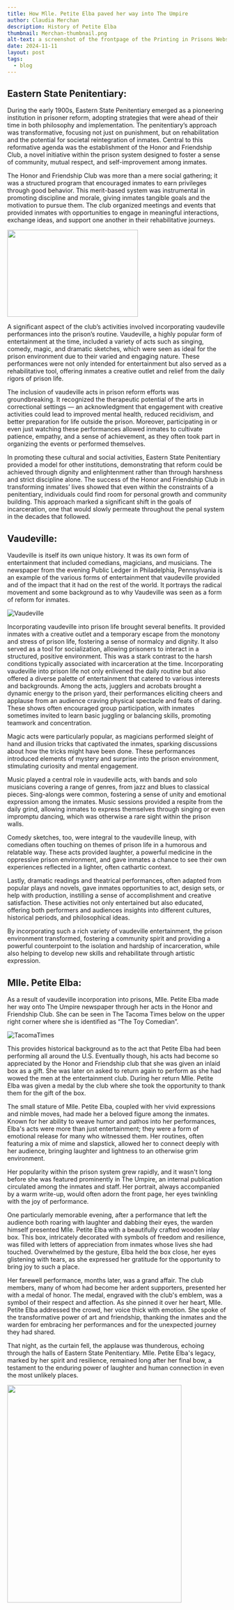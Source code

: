 ```yaml
---
title: How Mlle. Petite Elba paved her way into The Umpire 
author: Claudia Merchan 
description: History of Petite Elba 
thumbnail: Merchan-thumbnail.png 
alt-text: a screenshot of the frontpage of the Printing in Prisons Website 
date: 2024-11-11
layout: post
tags:
  - blog
---
```

<h2>Eastern State Penitentiary:</h2>	

During the early 1900s, Eastern State Penitentiary emerged as a pioneering institution in prisoner reform, adopting strategies that were ahead of their time in both philosophy and implementation. The penitentiary’s approach was transformative, focusing not just on punishment, but on rehabilitation and the potential for societal reintegration of inmates. Central to this reformative agenda was the establishment of the Honor and Friendship Club, a novel initiative within the prison system designed to foster a sense of community, mutual respect, and self-improvement among inmates.

The Honor and Friendship Club was more than a mere social gathering; it was a structured program that encouraged inmates to earn privileges through good behavior. This merit-based system was instrumental in promoting discipline and morale, giving inmates tangible goals and the motivation to pursue them. The club organized meetings and events that provided inmates with opportunities to engage in meaningful interactions, exchange ideas, and support one another in their rehabilitative journeys.

<img src="/assets/img/honorandfriendshipclub.png" width="300" height="200">

A significant aspect of the club’s activities involved incorporating vaudeville performances into the prison’s routine. Vaudeville, a highly popular form of entertainment at the time, included a variety of acts such as singing, comedy, magic, and dramatic sketches, which were seen as ideal for the prison environment due to their varied and engaging nature. These performances were not only intended for entertainment but also served as a rehabilitative tool, offering inmates a creative outlet and relief from the daily rigors of prison life.

The inclusion of vaudeville acts in prison reform efforts was groundbreaking. It recognized the therapeutic potential of the arts in correctional settings — an acknowledgment that engagement with creative activities could lead to improved mental health, reduced recidivism, and better preparation for life outside the prison. Moreover, participating in or even just watching these performances allowed inmates to cultivate patience, empathy, and a sense of achievement, as they often took part in organizing the events or performed themselves.

In promoting these cultural and social activities, Eastern State Penitentiary provided a model for other institutions, demonstrating that reform could be achieved through dignity and enlightenment rather than through harshness and strict discipline alone. The success of the Honor and Friendship Club in transforming inmates’ lives showed that even within the constraints of a penitentiary, individuals could find room for personal growth and community building. This approach marked a significant shift in the goals of incarceration, one that would slowly permeate throughout the penal system in the decades that followed.

<h2>Vaudeville:</h2>	

Vaudeville is itself its own unique history. It was its own form of entertainment that included comedians, magicians, and musicians. The newspaper from the evening Public Ledger in Philadelphia, Pennsylvania is an example of the various forms of entertainment that vaudeville provided and of the impact that it had on the rest of the world. It portrays the radical movement and some background as to why Vaudeville was seen as a form of reform for inmates. 

![Vaudeville](/assets/img/vaudevillehistory.png)

Incorporating vaudeville into prison life brought several benefits. It provided inmates with a creative outlet and a temporary escape from the monotony and stress of prison life, fostering a sense of normalcy and dignity. It also served as a tool for socialization, allowing prisoners to interact in a structured, positive environment. This was a stark contrast to the harsh conditions typically associated with incarceration at the time. Incorporating vaudeville into prison life not only enlivened the daily routine but also offered a diverse palette of entertainment that catered to various interests and backgrounds. Among the acts, jugglers and acrobats brought a dynamic energy to the prison yard, their performances eliciting cheers and applause from an audience craving physical spectacle and feats of daring. These shows often encouraged group participation, with inmates sometimes invited to learn basic juggling or balancing skills, promoting teamwork and concentration.

Magic acts were particularly popular, as magicians performed sleight of hand and illusion tricks that captivated the inmates, sparking discussions about how the tricks might have been done. These performances introduced elements of mystery and surprise into the prison environment, stimulating curiosity and mental engagement.

Music played a central role in vaudeville acts, with bands and solo musicians covering a range of genres, from jazz and blues to classical pieces. Sing-alongs were common, fostering a sense of unity and emotional expression among the inmates. Music sessions provided a respite from the daily grind, allowing inmates to express themselves through singing or even impromptu dancing, which was otherwise a rare sight within the prison walls.

Comedy sketches, too, were integral to the vaudeville lineup, with comedians often touching on themes of prison life in a humorous and relatable way. These acts provided laughter, a powerful medicine in the oppressive prison environment, and gave inmates a chance to see their own experiences reflected in a lighter, often cathartic context.

Lastly, dramatic readings and theatrical performances, often adapted from popular plays and novels, gave inmates opportunities to act, design sets, or help with production, instilling a sense of accomplishment and creative satisfaction. These activities not only entertained but also educated, offering both performers and audiences insights into different cultures, historical periods, and philosophical ideas.

By incorporating such a rich variety of vaudeville entertainment, the prison environment transformed, fostering a community spirit and providing a powerful counterpoint to the isolation and hardship of incarceration, while also helping to develop new skills and rehabilitate through artistic expression.

<h2>Mlle. Petite Elba:</h2> 

As a result of vaudeville incorporation into prisons, Mlle. Petite Elba made her way onto The Umpire newspaper through her acts in the Honor and Friendship Club. She can be seen in The Tacoma Times below on the upper right corner where she is identified as “The Toy Comedian”. 

![TacomaTimes](/assets/img/elbatacoma.png) 

This provides historical background as to the act that Petite Elba had been performing all around the U.S. Eventually though, his acts had become so appreciated by the Honor and Friendship club that she was given an inlaid box as a gift. She was later on asked to return again to perform as she had wowed the men at the entertainment club. During her return Mlle. Petite Elba was given a medal by the club where she took the opportunity to thank them for the gift of the box.

The small stature of Mlle. Petite Elba, coupled with her vivid expressions and nimble moves, had made her a beloved figure among the inmates. Known for her ability to weave humor and pathos into her performances, Elba's acts were more than just entertainment; they were a form of emotional release for many who witnessed them. Her routines, often featuring a mix of mime and slapstick, allowed her to connect deeply with her audience, bringing laughter and lightness to an otherwise grim environment.

Her popularity within the prison system grew rapidly, and it wasn't long before she was featured prominently in The Umpire, an internal publication circulated among the inmates and staff. Her portrait, always accompanied by a warm write-up, would often adorn the front page, her eyes twinkling with the joy of performance.

One particularly memorable evening, after a performance that left the audience both roaring with laughter and dabbing their eyes, the warden himself presented Mlle. Petite Elba with a beautifully crafted wooden inlay box. This box, intricately decorated with symbols of freedom and resilience, was filled with letters of appreciation from inmates whose lives she had touched. Overwhelmed by the gesture, Elba held the box close, her eyes glistening with tears, as she expressed her gratitude for the opportunity to bring joy to such a place.

Her farewell performance, months later, was a grand affair. The club members, many of whom had become her ardent supporters, presented her with a medal of honor. The medal, engraved with the club's emblem, was a symbol of their respect and affection. As she pinned it over her heart, Mlle. Petite Elba addressed the crowd, her voice thick with emotion. She spoke of the transformative power of art and friendship, thanking the inmates and the warden for embracing her performances and for the unexpected journey they had shared.

That night, as the curtain fell, the applause was thunderous, echoing through the halls of Eastern State Penitentiary. Mlle. Petite Elba's legacy, marked by her spirit and resilience, remained long after her final bow, a testament to the enduring power of laughter and human connection in even the most unlikely places.

<img src="/assets/img/umpire4.png" width="400" height="500">
